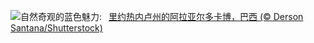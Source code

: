 ![](https://www.bing.com/th?id=OHR.ArraialdoCabo_ZH-CN6202620711_UHD.jpg&w=1000)自然奇观的蓝色魅力:&nbsp;&ensp;[里约热内卢州的阿拉亚尔多卡博，巴西 (© Derson Santana/Shutterstock)](https://www.bing.com/th?id=OHR.ArraialdoCabo_ZH-CN6202620711_UHD.jpg)
<br><br/>
